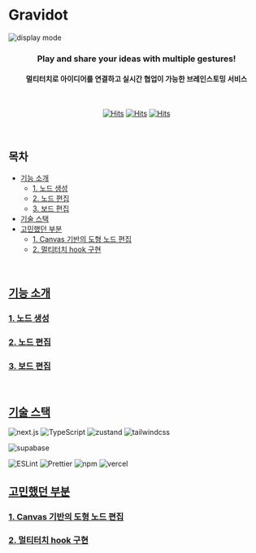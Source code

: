 # Gravidot

![display mode](https://github.com/user-attachments/assets/50ed5291-c12a-4a9b-93e6-9fd37cec04db)

<div align="center">

### Play and share your ideas with multiple gestures!
#### 멀티터치로 아이디어를 연결하고 실시간 협업이 가능한 브레인스토밍 서비스

<br>
  
[![Hits](https://hits.seeyoufarm.com/api/count/incr/badge.svg?url=https%3A%2F%2Fgithub.com%2Fgravidot%2Fgravidot&count_bg=%2338A1FF&title_bg=%23141414&icon=&icon_color=%23E7E7E7&title=hits&edge_flat=false)](https://github.com/gravidot/gravidot)
[![Hits](https://hits.seeyoufarm.com/api/count/incr/badge.svg?url=https%3A%2F%2Fwww.gravidot.com&count_bg=%23FF641E&title_bg=%23000000&icon=livejournal.svg&icon_color=%23FFFFFF&title=Gravidot&edge_flat=false)](www.gravidot.com)
[![Hits](https://hits.seeyoufarm.com/api/count/incr/badge.svg?url=https%3A%2F%2Fmedium.com%2F%40howyoujini%2Fgravidot-0-1-0-%25EB%258B%25A4%25EA%25B0%2599%25EC%259D%25B4-%25EC%2595%2584%25EC%259D%25B4%25EB%2594%2594%25EC%2596%25B4%25EB%25A5%25BC-%25ED%2584%25B0%25EC%25B9%2598%25ED%2595%25B4%25EB%25B3%25BC%25EA%25B9%258C%25EC%259A%2594-%25EF%25B8%258F-f814499cd39c&count_bg=%2382F132&title_bg=%23000000&icon=medium.svg&icon_color=%23FFFFFF&title=Medium&edge_flat=false)]([https://hits.seeyoufarm.com](https://medium.com/@howyoujini/gravidot-0-1-0-%EB%8B%A4%EA%B0%99%EC%9D%B4-%EC%95%84%EC%9D%B4%EB%94%94%EC%96%B4%EB%A5%BC-%ED%84%B0%EC%B9%98%ED%95%B4%EB%B3%BC%EA%B9%8C%EC%9A%94-%EF%B8%8F-f814499cd39c))

</div>

<br>

## 목차

- [기능 소개](#기능-소개)
  - [1. 노드 생성](#1.-노드-생성)
  - [2. 노드 편집](#2.-노드-편집)
  - [3. 보드 편집](#3.-보드-편집)
- [기술 스택](#기술-스택)
- [고민했던 부분](#고민했던-부분)
  - [1. Canvas 기반의 도형 노드 편집](#1.-Canvas-기반의-도형-노드-편집)
  - [2. 멀티터치 hook 구현](#2.-멀티터치-hook-구현)
<br>

## [기능 소개](#목차)

### [1. 노드 생성](#목차)

### [2. 노드 편집](#목차)

### [3. 보드 편집](#목차)

<br>

## [기술 스택](#목차)
![next.js](https://img.shields.io/badge/next-black?style=for-the-badge&logo=next.js&logoColor=white)
![TypeScript](https://img.shields.io/badge/TypeScript-blue.svg?style=for-the-badge&logo=TypeScript&logoColor=white)
![zustand](https://img.shields.io/badge/zustand-orange?style=for-the-badge&logo=zustand&logoColor=white)
![tailwindcss](https://img.shields.io/badge/tailwindcss-61DAFB?style=for-the-badge&logo=tailwindcss&logoColor=white)

![supabase](https://img.shields.io/badge/supabase-3FCF8E?style=for-the-badge&logo=supabase&logoColor=white)

![ESLint](https://img.shields.io/badge/ESLint-FFD93E?style=for-the-badge&logo=eslint&logoColor=white) ![Prettier](https://img.shields.io/badge/Prettier-pink?style=for-the-badge&logo=prettier&logoColor=white)
![npm](https://img.shields.io/badge/npm-red?style=for-the-badge&logo=npm&logoColor=white)
![vercel](https://img.shields.io/badge/vercel-f0f0f0?style=for-the-badge&logo=vercel&logoColor=black)

## [고민했던 부분](#목차)
### [1. Canvas 기반의 도형 노드 편집](#목차)
### [2. 멀티터치 hook 구현](#목차)
